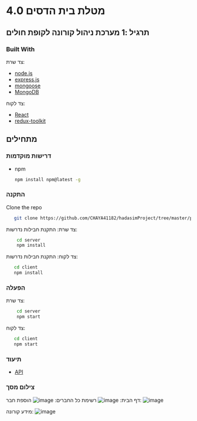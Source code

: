 # מטלת בית הדסים 4.0

## תרגיל :1 מערכת ניהול קורונה לקופת חולים 


### Built With
צד שרת:
* [node.js](https://nodejs.org/)
* [express.js](https://expressjs.com/)
* [mongoose](https://mongoosejs.com/)
* [MongoDB](https://www.mongodb.com/)


צד לקוח:
* [React](https://reactjs.org/)
* [redux-toolkit](https://redux-toolkit.js.org/)

## מתחילים

### דרישות מוקדמות
* npm
  ```sh
  npm install npm@latest -g
  ```
  
### התקנה
 Clone the repo
```sh
   git clone https://github.com/CHAYA41182/hadasimProject/tree/master/project-1
```
צד שרת:
התקנת חבילות נדרשות:
```sh
    cd server
    npm install

 ```

צד לקוח:
התקנת חבילות נדרשות:
 ```sh
    cd client
    npm install

 ```
### הפעלה
צד שרת:
```sh
    cd server
    npm start

```
צד לקוח:
 ```sh
    cd client
    npm start

 ```

### תיעוד
* [API](https://documenter.getpostman.com/view/16607357/TzJx8z9T)

### צילום מסך
דף הבית:
![image](https://user-images.githubusercontent.com/72500469/122682073-4b3b1b80-d1f4-11eb-8b3b-4b3b3b3b3b3b.png)
רשימת כל החברים:
![image](https://user-images.githubusercontent.com/72500469/122682084-5c844800-d1f4-11eb-8b3b-4b3b3b3b3b3b.png)
הוספת חבר:
![image](https://user-images.githubusercontent.com/72500469/122682091-6b6afa80-d1f4-11eb-8b3b-4b3b3b3b3b3b.png)

מידע קורונה:
![image](https://user-images.githubusercontent.com/72500469/122682099-7a51ad00-d1f4-11eb-8b3b-4b3b3b3b3b3b.png)





